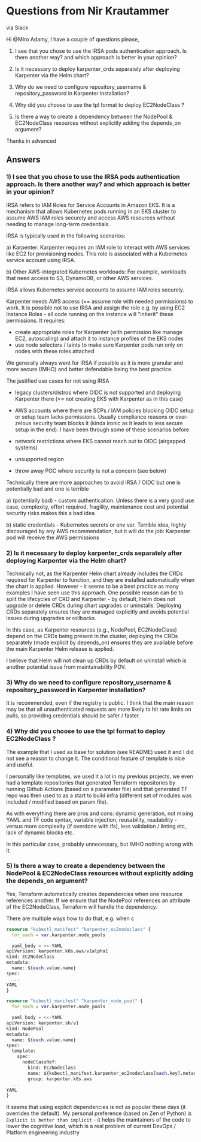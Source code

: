 # Questions from Nir Krautammer
via Slack

Hi @Miro Adamy, I have a couple of questions please,

1) I see that you chose to use the IRSA pods authentication approach. Is there another way? and which approach is better in your opinion?

2) Is it necessary to deploy karpenter_crds separately after deploying Karpenter via the Helm chart?

3) Why do we need to configure repository_username & repository_password in Karpenter installation?

4) Why did you choose to use the tpl format to deploy EC2NodeClass ?

5) Is there a way to create a dependency between the NodePool & EC2NodeClass resources without explicitly adding the depends_on argument?

Thanks in advanced

## Answers

### 1) I see that you chose to use the IRSA pods authentication approach. Is there another way? and which approach is better in your opinion?

 IRSA refers to IAM Roles for Service Accounts in Amazon EKS. It is a mechanism that allows Kubernetes pods running in an EKS cluster to assume AWS IAM roles securely and access AWS resources without needing to manage long-term credentials.

IRSA is typically used in the following scenarios:

a) Karpenter: Karpenter requires an IAM role to interact with AWS services like EC2 for provisioning nodes. This role is associated with a Kubernetes service account using IRSA.

b) Other AWS-integrated Kubernetes workloads: For example, workloads that need access to S3, DynamoDB, or other AWS services.

IRSA allows Kubernetes service accounts to assume IAM roles securely.

Karpenter needs AWS access (== assume role with needed permissions) to work. It is possible not to use IRSA and assign the role e.g. by using EC2 Instance Roles - all code running on the instance will "inherit" these permissions. It requires:

- create appropriate roles for Karpenter (with permission like manage EC2, autoscaling) and attach it to instance profiles of the EKS nodes
- use node selectors / taints to make sure Karpenter pods run only on nodes with these roles attached

We generally always went for IRSA if possible as it is more granular and more secure (IMHO) and better defendable being the best practice.

The justified use cases for not using IRSA

- legacy clusters/distros where OIDC is not supported and deploying Karpenter there (== not creating EKS with Karpenter as in this case)

- AWS accounts where there are SCPs / IAM policies blocking OIDC setup or setup team lacks permissions. Usually compliance reasons or over-zelous security team blocks it (kinda ironic as it leads to less secure setup in the end). I have been through some of these scenarios before

- network restrictions where EKS cannot reach out to OIDC (airgapped systems)

- unsupported region

- throw away POC where security is not a concern (see below)

Technically there are more approaches to avoid IRSA / OIDC but one is potentially bad and one is terrible

a) (potentially bad) - custom authentication. Unless there is a very good use case, complexity, effort required, fragility, maintenance cost and potential security risks makes this a bad idea

b) static credentials - Kubernetes secrets or env var. Terrible idea, highly discouraged by any AWS recommendation, but it will do the job: Karpenter pod will receive the AWS permissions


### 2) Is it necessary to deploy karpenter_crds separately after deploying Karpenter via the Helm chart?

Technically not, as the Karpenter Helm chart already includes the CRDs required for Karpenter to function, and they are installed automatically when the chart is applied. However - it seems to be a best practice as many examples I have seen use this approach. One possible reason can be to split the lifecycles of CRD and Karpenter - by default, Helm does not upgrade or delete CRDs during chart upgrades or uninstalls. Deploying CRDs separately ensures they are managed explicitly and avoids potential issues during upgrades or rollbacks.

In this case, as Karpenter resources (e.g., NodePool, EC2NodeClass) depend on the CRDs being present in the cluster, deploying the CRDs separately (made explicit by depends_on) ensures they are available before the main Karpenter Helm release is applied.

I believe that Helm will not clean up CRDs by default on uninstall which is another potential issue from maintainability POV.

### 3) Why do we need to configure repository_username & repository_password in Karpenter installation?

It is recommended, even if the registry is public. I think that the main reason may be that all unauthenticated requests are more likely to hit rate limits on pulls, so providing credentials should be safer / faster. 

### 4) Why did you choose to use the tpl format to deploy EC2NodeClass ?

The example that I used as base for solution (see README) used it and I did not see a reason to change it. The conditional feature of template is nice and useful. 

I personally like templates, we used it a lot in my previous projects, we even had a template repositories that generated Terraform repositories by running Github Actions (based on a parameter file) and that generated TF repo was then used to as a start to build infra (different set of modules was included / modified based on param file).

As with everything there are pros and cons: dynamic generation, not mixing YAML and TF code syntax, variable injection, reusability, readability - versus more complexity (if overdone with ifs), less validation / linting etc, lack of dynamic blocks etc.

In this particular case, probably unnecessary, but IMHO nothing wrong with it.

### 5) Is there a way to create a dependency between the NodePool & EC2NodeClass resources without explicitly adding the depends_on argument?

Yes, Terraform automatically creates dependencies when one resource references another. If we ensure that the NodePool references an attribute of the EC2NodeClass, Terraform will handle the dependency.

There are multiple ways how to do that, e.g. when c

```tf
resource "kubectl_manifest" "karpenter_ec2nodeclass" {
  for_each = var.karpenter.node_pools

  yaml_body = <<-YAML
apiVersion: karpenter.k8s.aws/v1alpha1
kind: EC2NodeClass
metadata:
  name: ${each.value.name}
spec:
  ...
YAML
}

resource "kubectl_manifest" "karpenter_node_pool" {
  for_each = var.karpenter.node_pools

  yaml_body = <<-YAML
apiVersion: karpenter.sh/v1
kind: NodePool
metadata:
  name: ${each.value.name}
spec:
  template:
    spec:
      nodeClassRef:
        kind: EC2NodeClass
        name: ${kubectl_manifest.karpenter_ec2nodeclass[each.key].metadata[0].name} # Reference corresponding EC2NodeClass
        group: karpenter.k8s.aws
  ...
YAML
}
```

It seems that using explicit dependencies is not as popular these days (it overrides the default). My personal preference (based on Zen of Python) is `Explicit is better than implicit` - it helps the maintainers of the code to lower the cognitive load, which is a real problem of current DevOps / Platform engineering industry

